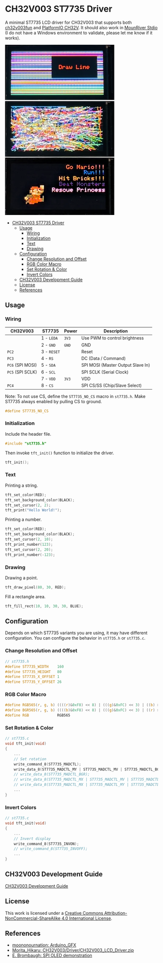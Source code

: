 # CH32V003 ST7735 Driver

A minimal ST7735 LCD driver for CH32V003 that supports both [ch32v003fun](https://github.com/cnlohr/ch32v003fun) and [PlatformIO CH32V](https://github.com/Community-PIO-CH32V/platform-ch32v). It should also work in [MounRiver Stdio](http://www.mounriver.com/) (I do not have a Windows environment to validate, please let me know if it works).

![ST7735](images/ST7735.webp)

- [CH32V003 ST7735 Driver](#ch32v003-st7735-driver)
  - [Usage](#usage)
    - [Wiring](#wiring)
    - [Initialization](#initialization)
    - [Text](#text)
    - [Drawing](#drawing)
  - [Configuration](#configuration)
    - [Change Resolution and Offset](#change-resolution-and-offset)
    - [RGB Color Macro](#rgb-color-macro)
    - [Set Rotation \& Color](#set-rotation--color)
    - [Invert Colors](#invert-colors)
  - [CH32V003 Development Guide](#ch32v003-development-guide)
  - [License](#license)
  - [References](#references)

## Usage

### Wiring

| CH32V003         | ST7735      | Power | Description                       |
| ---------------- | ----------- | ----- | --------------------------------- |
|                  | 1 - `LEDA`  | `3V3` | Use PWM to control brightness     |
|                  | 2 - `GND`   | `GND` | GND                               |
| `PC2`            | 3 - `RESET` |       | Reset                             |
| `PC3`            | 4 - `RS`    |       | DC (Data / Command)               |
| `PC6` (SPI MOSI) | 5 - `SDA`   |       | SPI MOSI (Master Output Slave In) |
| `PC5` (SPI SCLK) | 6 - `SCL`   |       | SPI SCLK (Serial Clock)           |
|                  | 7 - `VDD`   | `3V3` | VDD                               |
| `PC4`            | 8 - `CS`    |       | SPI CS/SS (Chip/Slave Select)     |

Note: To not use CS, define the `ST7735_NO_CS` macro in `st7735.h`. Make ST7735 always enabled by pulling CS to ground.

```C
#define ST7735_NO_CS
```

### Initialization

Include the header file.

```C
#include "st7735.h"
```

Then invoke `tft_init()` function to initialize the driver.

```C
tft_init();
```

### Text

Printing a string.

```C
tft_set_color(RED);
tft_set_background_color(BLACK);
tft_set_cursor(2, 2);
tft_print("Hello World!");
```

Printing a number.

```C
tft_set_color(RED);
tft_set_background_color(BLACK);
tft_set_cursor(2, 10);
tft_print_number(123);
tft_set_cursor(2, 20);
tft_print_number(-123);
```

### Drawing

Drawing a point.

```C
tft_draw_pixel(80, 30, RED);
```

Fill a rectangle area.

```C
tft_fill_rect(10, 10, 30, 30, BLUE);
```

## Configuration

Depends on which ST7735 variants you are using, it may have different configuration. You can configure the behavior in `st7735.h` or `st7735.c`.

### Change Resolution and Offset

```C
// st7735.h
#define ST7735_WIDTH    160
#define ST7735_HEIGHT   80
#define ST7735_X_OFFSET 1
#define ST7735_Y_OFFSET 26
```

### RGB Color Macro

```C
#define RGB565(r, g, b) ((((r)&0xF8) << 8) | (((g)&0xFC) << 3) | ((b) >> 3))
#define BGR565(r, g, b) ((((b)&0xF8) << 8) | (((g)&0xFC) << 3) | ((r) >> 3))
#define RGB             RGB565
```

### Set Rotation & Color

```C
// st7735.c
void tft_init(void)
{
    ...
    // Set rotation
    write_command_8(ST7735_MADCTL);
    write_data_8(ST7735_MADCTL_MY | ST7735_MADCTL_MV | ST7735_MADCTL_BGR);  // 0 - Horizontal
    // write_data_8(ST7735_MADCTL_BGR);                                        // 1 - Vertical
    // write_data_8(ST7735_MADCTL_MX | ST7735_MADCTL_MV | ST7735_MADCTL_BGR);  // 2 - Horizontal
    // write_data_8(ST7735_MADCTL_MX | ST7735_MADCTL_MY | ST7735_MADCTL_BGR);  // 3 - Vertical
    ...
}
```

### Invert Colors

```C
// st7735.c
void tft_init(void)
{
    ...
    // Invert display
    write_command_8(ST7735_INVON);
    // write_command_8(ST7735_INVOFF);
    ...
}
```

## CH32V003 Development Guide

[CH32V003 Development Guide](CH32V003_Dev_Guide.md)

## License

This work is licensed under a [Creative Commons Attribution-NonCommercial-ShareAlike 4.0 International License](https://creativecommons.org/licenses/by-nc-sa/4.0/).

## References

- [moononournation: Arduino_GFX](https://github.com/moononournation/Arduino_GFX)
- [Morita_Hikaru: CH32V003/Driver/CH32V003_LCD_Driver.zip](https://gitee.com/morita/ch32-v003/tree/master/Driver)
- [E. Brombaugh: SPI OLED demonstration](https://github.com/cnlohr/ch32v003fun/tree/master/examples/spi_oled)
